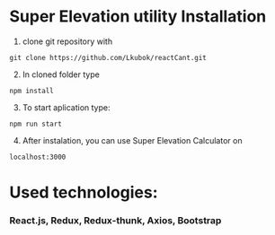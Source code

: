# Super Elevation utility Installation

1. clone git repository with

```
git clone https://github.com/Lkubok/reactCant.git

```

2. In cloned folder type

```
npm install
```

3. To start aplication type:

```
npm run start
```

4. After instalation, you can use Super Elevation Calculator on

```
localhost:3000
```

# Used technologies:

### React.js, Redux, Redux-thunk, Axios, Bootstrap
